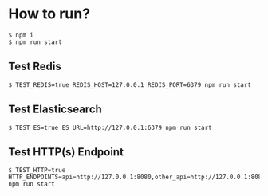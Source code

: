 # How to run?

```
$ npm i
$ npm run start
```

## Test Redis

```
$ TEST_REDIS=true REDIS_HOST=127.0.0.1 REDIS_PORT=6379 npm run start
```

## Test Elasticsearch

```
$ TEST_ES=true ES_URL=http://127.0.0.1:6379 npm run start
```

## Test HTTP(s) Endpoint

```
$ TEST_HTTP=true HTTP_ENDPOINTS=api=http://127.0.0.1:8080,other_api=http://127.0.0.1:8081 npm run start
```
